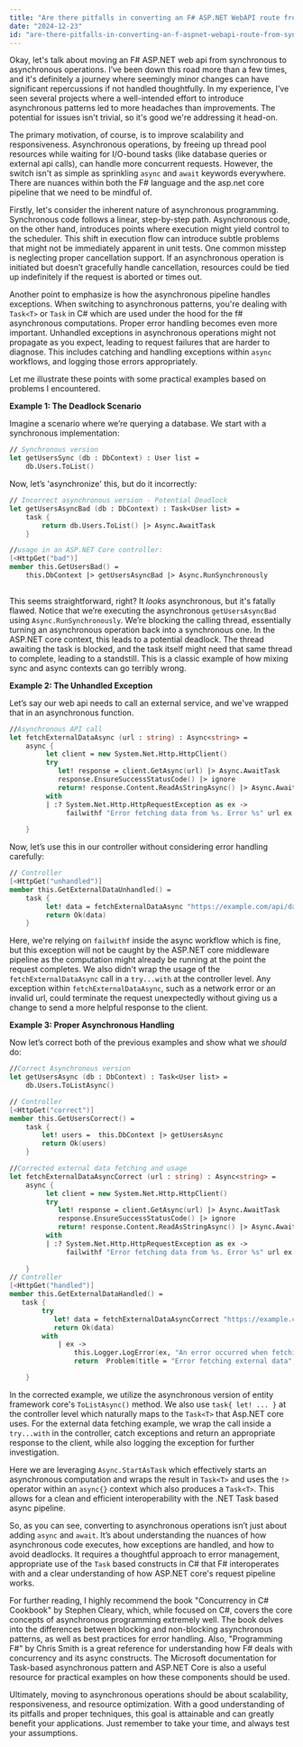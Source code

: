 ```yaml
---
title: "Are there pitfalls in converting an F# ASP.NET WebAPI route from synchronous to asynchronous?"
date: "2024-12-23"
id: "are-there-pitfalls-in-converting-an-f-aspnet-webapi-route-from-synchronous-to-asynchronous"
---
```


Okay, let's talk about moving an F# ASP.NET web api from synchronous to asynchronous operations. I’ve been down this road more than a few times, and it's definitely a journey where seemingly minor changes can have significant repercussions if not handled thoughtfully. In my experience, I’ve seen several projects where a well-intended effort to introduce asynchronous patterns led to more headaches than improvements. The potential for issues isn't trivial, so it's good we're addressing it head-on.

The primary motivation, of course, is to improve scalability and responsiveness. Asynchronous operations, by freeing up thread pool resources while waiting for I/O-bound tasks (like database queries or external api calls), can handle more concurrent requests. However, the switch isn't as simple as sprinkling `async` and `await` keywords everywhere. There are nuances within both the F# language and the asp.net core pipeline that we need to be mindful of.

Firstly, let's consider the inherent nature of asynchronous programming. Synchronous code follows a linear, step-by-step path. Asynchronous code, on the other hand, introduces points where execution might yield control to the scheduler. This shift in execution flow can introduce subtle problems that might not be immediately apparent in unit tests. One common misstep is neglecting proper cancellation support. If an asynchronous operation is initiated but doesn’t gracefully handle cancellation, resources could be tied up indefinitely if the request is aborted or times out.

Another point to emphasize is how the asynchronous pipeline handles exceptions. When switching to asynchronous patterns, you're dealing with `Task<T>` or `Task` in C# which are used under the hood for the f# asynchronous computations. Proper error handling becomes even more important. Unhandled exceptions in asynchronous operations might not propagate as you expect, leading to request failures that are harder to diagnose. This includes catching and handling exceptions within `async` workflows, and logging those errors appropriately.

Let me illustrate these points with some practical examples based on problems I encountered.

**Example 1: The Deadlock Scenario**

Imagine a scenario where we’re querying a database. We start with a synchronous implementation:

```fsharp
// Synchronous version
let getUsersSync (db : DbContext) : User list =
    db.Users.ToList()
```

Now, let’s 'asynchronize' this, but do it incorrectly:

```fsharp
// Incorrect asynchronous version - Potential Deadlock
let getUsersAsyncBad (db : DbContext) : Task<User list> =
    task {
        return db.Users.ToList() |> Async.AwaitTask
    }

//usage in an ASP.NET Core controller:
[<HttpGet("bad")]
member this.GetUsersBad() =
    this.DbContext |> getUsersAsyncBad |> Async.RunSynchronously
    
```
This seems straightforward, right? It *looks* asynchronous, but it's fatally flawed. Notice that we’re executing the asynchronous `getUsersAsyncBad` using `Async.RunSynchronously`. We’re blocking the calling thread, essentially turning an asynchronous operation back into a synchronous one. In the ASP.NET core context, this leads to a potential deadlock. The thread awaiting the task is blocked, and the task itself might need that same thread to complete, leading to a standstill. This is a classic example of how mixing sync and async contexts can go terribly wrong.

**Example 2: The Unhandled Exception**

Let’s say our web api needs to call an external service, and we've wrapped that in an asynchronous function.

```fsharp
//Asynchronous API call
let fetchExternalDataAsync (url : string) : Async<string> =
    async {
         let client = new System.Net.Http.HttpClient()
         try
            let! response = client.GetAsync(url) |> Async.AwaitTask
            response.EnsureSuccessStatusCode() |> ignore
            return! response.Content.ReadAsStringAsync() |> Async.AwaitTask
         with
         | :? System.Net.Http.HttpRequestException as ex ->
              failwithf "Error fetching data from %s. Error %s" url ex.Message
        
    }
```

Now, let’s use this in our controller without considering error handling carefully:

```fsharp
// Controller
[<HttpGet("unhandled")]
member this.GetExternalDataUnhandled() =
    task {
         let! data = fetchExternalDataAsync "https://example.com/api/data" |> Async.StartAsTask 
         return Ok(data)
    }
```
Here, we're relying on `failwithf` inside the async workflow which is fine, but this exception will not be caught by the ASP.NET core middleware pipeline as the computation might already be running at the point the request completes. We also didn't wrap the usage of the `fetchExternalDataAsync` call in a `try...with` at the controller level. Any exception within `fetchExternalDataAsync`, such as a network error or an invalid url, could terminate the request unexpectedly without giving us a change to send a more helpful response to the client.

**Example 3: Proper Asynchronous Handling**

Now let’s correct both of the previous examples and show what we *should* do:

```fsharp
//Correct Asynchronous version
let getUsersAsync (db : DbContext) : Task<User list> =
    db.Users.ToListAsync()

// Controller
[<HttpGet("correct")]
member this.GetUsersCorrect() =
    task {
        let! users =  this.DbContext |> getUsersAsync
        return Ok(users)
    }

//Corrected external data fetching and usage
let fetchExternalDataAsyncCorrect (url : string) : Async<string> =
    async {
         let client = new System.Net.Http.HttpClient()
         try
            let! response = client.GetAsync(url) |> Async.AwaitTask
            response.EnsureSuccessStatusCode() |> ignore
            return! response.Content.ReadAsStringAsync() |> Async.AwaitTask
         with
         | :? System.Net.Http.HttpRequestException as ex ->
              failwithf "Error fetching data from %s. Error %s" url ex.Message
        
    }
// Controller
[<HttpGet("handled")]
member this.GetExternalDataHandled() =
   task {
        try
           let! data = fetchExternalDataAsyncCorrect "https://example.com/api/data" |> Async.StartAsTask
           return Ok(data)
        with
            | ex ->  
                this.Logger.LogError(ex, "An error occurred when fetching external data")
                return  Problem(title = "Error fetching external data", detail = ex.Message, statusCode = (int)System.Net.HttpStatusCode.InternalServerError)

    }
```

In the corrected example, we utilize the asynchronous version of entity framework core's `ToListAsync()` method. We also use `task{ let! ... }` at the controller level which naturally maps to the `Task<T>` that Asp.NET core uses.
For the external data fetching example, we wrap the call inside a `try...with` in the controller, catch exceptions and return an appropriate response to the client, while also logging the exception for further investigation.

Here we are leveraging `Async.StartAsTask` which effectively starts an asynchronous computation and wraps the result in `Task<T>` and uses the `!>` operator within an `async{}` context which also produces a `Task<T>`. This allows for a clean and efficient interoperability with the .NET Task based async pipeline.

So, as you can see, converting to asynchronous operations isn’t just about adding `async` and `await`. It’s about understanding the nuances of how asynchronous code executes, how exceptions are handled, and how to avoid deadlocks. It requires a thoughtful approach to error management, appropriate use of the `Task` based constructs in C# that F# interoperates with and a clear understanding of how ASP.NET core's request pipeline works.

For further reading, I highly recommend the book "Concurrency in C# Cookbook" by Stephen Cleary, which, while focused on C#, covers the core concepts of asynchronous programming extremely well. The book delves into the differences between blocking and non-blocking asynchronous patterns, as well as best practices for error handling. Also, "Programming F#" by Chris Smith is a great reference for understanding how F# deals with concurrency and its async constructs. The Microsoft documentation for Task-based asynchronous pattern and ASP.NET Core is also a useful resource for practical examples on how these components should be used.

Ultimately, moving to asynchronous operations should be about scalability, responsiveness, and resource optimization. With a good understanding of its pitfalls and proper techniques, this goal is attainable and can greatly benefit your applications. Just remember to take your time, and always test your assumptions.
